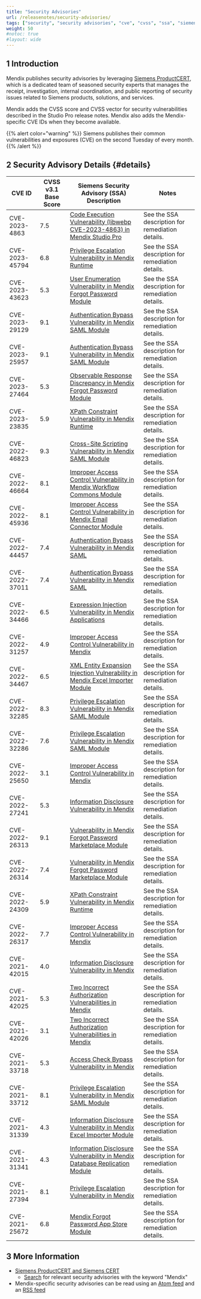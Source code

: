 ```yaml
---
title: "Security Advisories"
url: /releasenotes/security-advisories/
tags: ["security", "security advisories", "cve", "cvss", "ssa", "siemens security advisory"]
weight: 50
#notoc: true
#layout: wide
---
```


## 1 Introduction

Mendix publishes security advisories by leveraging [Siemens ProductCERT](https://new.siemens.com/global/en/products/services/cert.html), which is a dedicated team of seasoned security experts that manages the receipt, investigation, internal coordination, and public reporting of security issues related to Siemens products, solutions, and services.

Mendix adds the CVSS score and CVSS vector for security vulnerabilities described in the Studio Pro release notes. Mendix also adds the Mendix-specific CVE IDs when they become available.

{{% alert color="warning" %}}
Siemens publishes their common vulnerabilities and exposures (CVE) on the second Tuesday of every month.
{{% /alert %}}

## 2 Security Advisory Details {#details}

| CVE ID | CVSS v3.1 Base Score | Siemens Security Advisory (SSA) Description | Notes |
| --- | --- | ---  | --- |
|  CVE-2023-4863  | 7.5 | [Code Execution Vulnerability (libwebp CVE-2023-4863) in Mendix Studio Pro](https://cert-portal.siemens.com/productcert/html/ssa-268517.html)  | See the SSA description for remediation details. |
| CVE-2023-45794  | 6.8 | [Privilege Escalation Vulnerability in Mendix Runtime](https://cert-portal.siemens.com/productcert/html/ssa-084182.html)  | See the SSA description for remediation details. |
| CVE-2023-43623 | 5.3 | [User Enumeration Vulnerability in Mendix Forgot Password Module](https://cert-portal.siemens.com/productcert/html/ssa-295483.html) | See the SSA description for remediation details. |
| CVE-2023-29129 | 9.1 | [Authentication Bypass Vulnerability in Mendix SAML Module](https://cert-portal.siemens.com/productcert/html/ssa-851884.html) | See the SSA description for remediation details. |
| CVE-2023-25957 | 9.1 | [Authentication Bypass Vulnerability in Mendix SAML Module](https://cert-portal.siemens.com/productcert/html/ssa-851884.html) | See the SSA description for remediation details. |
| CVE-2023-27464 | 5.3 | [Observable Response Discrepancy in Mendix Forgot Password Module](https://cert-portal.siemens.com/productcert/html/ssa-699404.html) | See the SSA description for remediation details. |
| <a id="23835"></a>CVE-2023-23835 | 5.9 | [XPath Constraint Vulnerability in Mendix Runtime](https://cert-portal.siemens.com/productcert/pdf/ssa-252808.pdf) | See the SSA description for remediation details. |
| CVE-2022-46823 | 9.3 | [Cross-Site Scripting Vulnerability in Mendix SAML Module](https://cert-portal.siemens.com/productcert/html/ssa-496604.html) | See the SSA description for remediation details. |
| CVE-2022-46664 | 8.1 | [Improper Access Control Vulnerability in Mendix Workflow Commons Module](https://cert-portal.siemens.com/productcert/pdf/ssa-210822.pdf) | See the SSA description for remediation details. |
| CVE-2022-45936 | 8.1 | [Improper Access Control Vulnerability in Mendix Email Connector Module](https://cert-portal.siemens.com/productcert/pdf/ssa-224632.pdf) | See the SSA description for remediation details. |
| CVE-2022-44457 | 7.4 | [Authentication Bypass Vulnerability in Mendix SAML](https://cert-portal.siemens.com/productcert/pdf/ssa-638652.pdf) | See the SSA description for remediation details. |
| CVE-2022-37011 | 7.4 | [Authentication Bypass Vulnerability in Mendix SAML](https://cert-portal.siemens.com/productcert/pdf/ssa-638652.pdf) | See the SSA description for remediation details. |
| <a id="34466"></a>CVE-2022-34466 | 6.5 | [Expression Injection Vulnerability in Mendix Applications](https://cert-portal.siemens.com/productcert/pdf/ssa-492173.pdf) | See the SSA description for remediation details. |
| <a id="31257"></a>CVE-2022-31257 | 4.9 | [Improper Access Control Vulnerability in Mendix](https://cert-portal.siemens.com/productcert/pdf/ssa-433782.pdf) | See the SSA description for remediation details. |
| CVE-2022-34467 | 6.5 | [XML Entity Expansion Injection Vulnerability in Mendix Excel Importer Module](https://cert-portal.siemens.com/productcert/pdf/ssa-610768.pdf) | See the SSA description for remediation details. |
| CVE-2022-32285 | 8.3 | [Privilege Escalation Vulnerability in Mendix SAML Module](https://cert-portal.siemens.com/productcert/pdf/ssa-740594.pdf) | See the SSA description for remediation details. |
| CVE-2022-32286 | 7.6 | [Privilege Escalation Vulnerability in Mendix SAML Module](https://cert-portal.siemens.com/productcert/pdf/ssa-740594.pdf) | See the SSA description for remediation details. |
| <a id="25650"></a>CVE-2022-25650 | 3.1 | [Improper Access Control Vulnerability in Mendix](https://cert-portal.siemens.com/productcert/pdf/ssa-870917.pdf) | See the SSA description for remediation details. |
| <a id="27241"></a>CVE-2022-27241 | 5.3 | [Information Disclosure Vulnerability in Mendix](https://cert-portal.siemens.com/productcert/pdf/ssa-414513.pdf) | See the SSA description for remediation details. |
| CVE-2022-26313 | 9.1 | [Vulnerability in Mendix Forgot Password Marketplace Module](https://cert-portal.siemens.com/productcert/pdf/ssa-134279.pdf) | See the SSA description for remediation details. |
| CVE-2022-26314 | 7.4 | [Vulnerability in Mendix Forgot Password Marketplace Module](https://cert-portal.siemens.com/productcert/pdf/ssa-134279.pdf) | See the SSA description for remediation details. |
| <a id="24309"></a>CVE-2022-24309 | 5.9 | [XPath Constraint Vulnerability in Mendix Runtime](https://cert-portal.siemens.com/productcert/pdf/ssa-148641.pdf) | See the SSA description for remediation details. |
| <a id="26317"></a>CVE-2022-26317 | 7.7 | [Improper Access Control Vulnerability in Mendix](https://cert-portal.siemens.com/productcert/pdf/ssa-415938.pdf) | See the SSA description for remediation details. |
| <a id="42015"></a>CVE-2021-42015 | 4.0 | [Information Disclosure Vulnerability in Mendix](https://cert-portal.siemens.com/productcert/pdf/ssa-338732.pdf) | See the SSA description for remediation details. |
| <a id="42025"></a>CVE-2021-42025 | 5.3 | [Two Incorrect Authorization Vulnerabilities in Mendix](https://cert-portal.siemens.com/productcert/pdf/ssa-779699.pdf) | See the SSA description for remediation details. |
| <a id="42026"></a>CVE-2021-42026 | 3.1 | [Two Incorrect Authorization Vulnerabilities in Mendix](https://cert-portal.siemens.com/productcert/pdf/ssa-779699.pdf) | See the SSA description for remediation details. |
| CVE-2021-33718 | 5.3 | [Access Check Bypass Vulnerability in Mendix](https://cert-portal.siemens.com/productcert/pdf/ssa-352521.pdf) | See the SSA description for remediation details. |
| CVE-2021-33712 | 8.1 | [Privilege Escalation Vulnerability in Mendix SAML Module](https://cert-portal.siemens.com/productcert/pdf/ssa-522654.pdf) | See the SSA description for remediation details. |
| CVE-2021-31339 | 4.3 | [Information Disclosure Vulnerability in Mendix Excel Importer Module](https://cert-portal.siemens.com/productcert/pdf/ssa-854248.pdf) | See the SSA description for remediation details. |
| CVE-2021-31341 | 4.3 | [Information Disclosure Vulnerability in Mendix Database Replication Module](https://cert-portal.siemens.com/productcert/pdf/ssa-919955.pdf) | See the SSA description for remediation details. |
| CVE-2021-27394 | 8.1 | [Privilege Escalation Vulnerability in Mendix](https://cert-portal.siemens.com/productcert/pdf/ssa-875726.pdf) | See the SSA description for remediation details. |
| CVE-2021-25672 | 6.8 | [Mendix Forgot Password App Store Module](https://cert-portal.siemens.com/productcert/pdf/ssa-917115.pdf) | See the SSA description for remediation details. |

## 3 More Information

* [Siemens ProductCERT and Siemens CERT](https://new.siemens.com/global/en/products/services/cert.html)
    * [Search](https://new.siemens.com/global/en/products/services/cert.html#SecurityPublications) for relevant security advisories  with the keyword "Mendix"
* Mendix-specific security advisories can be read using an [Atom feed](https://cert-portal.siemens.com/productcert/rss/advisories_mendix_products.atom) and an [RSS feed](https://cert-portal.siemens.com/productcert/rss/advisories_mendix_products.rss)
